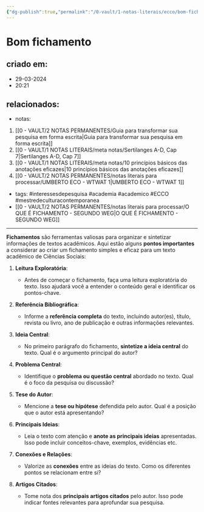 ```yaml
---
{"dg-publish":true,"permalink":"/0-vault/1-notas-literais/ecco/bom-fichamento/","tags":["interessesdepesquisa","academia","academico","ECCO","mestredeculturacontemporanea"],"dgHomeLink":true,"dgShowLocalGraph":true,"dgShowFileTree":true,"noteIcon":""}
---
```


# Bom fichamento

## criado em: 
- 29-03-2024
- 20:21
## relacionados:
- notas:
1. [[0 - VAULT/2 NOTAS PERMANENTES/Guia para transformar sua pesquisa em forma escrita\|Guia para transformar sua pesquisa em forma escrita]]
2. [[0 - VAULT/1 NOTAS LITERAIS/meta notas/Sertilanges A-D, Cap 7\|Sertilanges A-D, Cap 7]]
3. [[0 - VAULT/1 NOTAS LITERAIS/meta notas/10 princípios básicos das anotações eficazes\|10 princípios básicos das anotações eficazes]]
4. [[0 - VAULT/2 NOTAS PERMANENTES/notas literais para processar/UMBERTO ECO - WTWAT 1\|UMBERTO ECO - WTWAT 1]]
- tags: #interessesdepesquisa #academia #academico #ECCO #mestredeculturacontemporanea 
- [[0 - VAULT/2 NOTAS PERMANENTES/notas literais para processar/O QUE É FICHAMENTO - SEGUNDO WEG\|O QUE É FICHAMENTO - SEGUNDO WEG]]
---
**Fichamentos** são ferramentas valiosas para organizar e sintetizar informações de textos acadêmicos. Aqui estão alguns **pontos importantes** a  considerar ao criar um fichamento simples e eficaz para um texto acadêmico de Ciências Sociais:

1. **Leitura Exploratória**:
    
    - Antes de começar o fichamento, faça uma leitura exploratória do texto. Isso ajudará você a entender o conteúdo geral e identificar os pontos-chave.
2. **Referência Bibliográfica**:
    
    - Informe a **referência completa** do texto, incluindo autor(es), título, revista ou livro, ano de publicação e outras informações relevantes.
3. **Ideia Central**:
    
    - No primeiro parágrafo do fichamento, **sintetize a ideia central** do texto. Qual é o argumento principal do autor?
4. **Problema Central**:
    
    - Identifique o **problema ou questão central** abordado no texto. Qual é o foco da pesquisa ou discussão?
5. **Tese do Autor**:
    
    - Mencione a **tese ou hipótese** defendida pelo autor. Qual é a posição que o autor está apresentando?
6. **Principais Ideias**:
    
    - Leia o texto com atenção e **anote as principais ideias** apresentadas. Isso pode incluir conceitos-chave, exemplos, evidências etc.
7. **Conexões e Relações**:
    
    - Valorize as **conexões** entre as ideias do texto. Como os diferentes pontos se relacionam entre si?
8. **Artigos Citados**:
    
    - Tome nota dos **principais artigos citados** pelo autor. Isso pode indicar fontes relevantes para aprofundar sua pesquisa.

